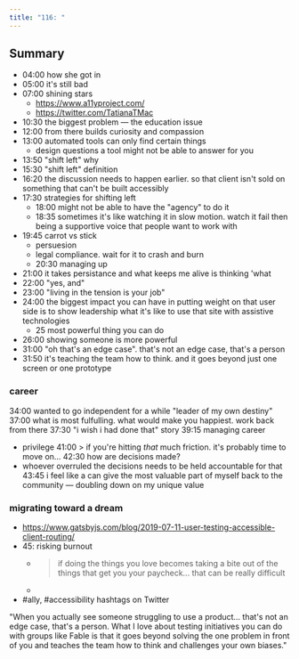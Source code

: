 ```yaml
---
title: "116: "
---
```


## Summary

* 04:00 how she got in
* 05:00 it's still bad
* 07:00 shining stars
  * https://www.a11yproject.com/
  * https://twitter.com/TatianaTMac
* 10:30 the biggest problem — the education issue
* 12:00 from there builds curiosity and compassion
* 13:00 automated tools can only find certain things
  * design questions a tool might not be able to answer for you
* 13:50 "shift left" why
* 15:30 "shift left" definition
* 16:20 the discussion needs to happen earlier. so that client isn't sold on something that can't be built accessibly
* 17:30 strategies for shifting left
  * 18:00 might not be able to have the "agency" to do it
  * 18:35 sometimes it's like watching it in slow motion. watch it fail then being a supportive voice that people want to work with
* 19:45 carrot vs stick
  * persuesion
  * legal compliance. wait for it to crash and burn
  * 20:30 managing up
* 21:00 it takes persistance and what keeps me alive is thinking 'what 
* 22:00 "yes, and"
* 23:00 "living in the tension is your job"
* 24:00 the biggest impact you can have in putting weight on that user side is to show leadership what it's like to use that site with assistive technologies
  * 25 most powerful thing you can do
* 26:00 showing someone is more powerful
* 31:00 "oh that's an edge case". that's not an edge case, that's a person
* 31:50 it's teaching the team how to think. and it goes beyond just one screen or one prototype

### career

34:00 wanted to go independent for a while "leader of my own destiny"
37:00 what is most fulfulling. what would make you happiest. work back from there
37:30 "i wish i had done that" story
39:15 managing career
  * privilege
41:00 > if you're hitting *that* much friction. it's probably time to move on...
42:30 how are decisions made?
  * whoever overruled the decisions needs to be held accountable for that
43:45 i feel like a can give the most valuable part of myself back to the community — doubling down on my unique value

### migrating toward a dream
* https://www.gatsbyjs.com/blog/2019-07-11-user-testing-accessible-client-routing/
* 45: risking burnout
  * > if doing the things you love becomes taking a bite out of the things that get you your paycheck... that can be really difficult
  * 
* #ally, #accessibility hashtags on Twitter


"When you actually see someone struggling to use a product… that's not an edge case, that's a person. What I love about testing initiatives you can do with groups like Fable is that it goes beyond solving the one problem in front of you and teaches the team how to think and challenges your own biases."
